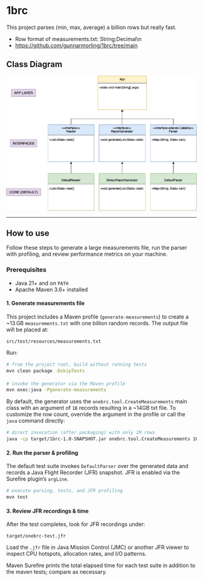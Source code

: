 # 1brc
This project parses (min, max, average) a billion rows but really fast. 
- Row format of measurements.txt: String;Decimal\n
- https://github.com/gunnarmorling/1brc/tree/main

## Class Diagram
![uml.png](uml.png)

---

## How to use

Follow these steps to generate a large measurements file, run the parser with profiling, and review performance metrics on your machine.

### Prerequisites

- Java 21+ and on `PATH`
- Apache Maven 3.6+ installed

#### 1. Generate measurements file

This project includes a Maven profile (`generate-measurements`) to create a ~13 GB `measurements.txt` with one billion random records. The output file will be placed at:

```
src/test/resources/measurements.txt
```

Run:

```bash
# from the project root, build without running tests
mvn clean package -DskipTests

# invoke the generator via the Maven profile
mvn exec:java -Pgenerate-measurements
```

By default, the generator uses the `onebrc.tool.CreateMeasurements` main class with an argument of `1B` records resulting in a ~14GB txt file. To customize the row count, override the argument in the profile or call the `java` command directly:

```bash
# direct invocation (after packaging) with only 1M rows
java -cp target/1brc-1.0-SNAPSHOT.jar onebrc.tool.CreateMeasurements 1000000
```

#### 2. Run the parser & profiling

The default test suite invokes `DefaultParser` over the generated data and records a Java Flight Recorder (JFR) snapshot. JFR is enabled via the Surefire plugin’s `argLine`.

```bash
# execute parsing, tests, and JFR profiling
mvn test
```

#### 3. Review JFR recordings & time

After the test completes, look for JFR recordings under:

```
target/onebrc-test.jfr
```

Load the `.jfr` file in Java Mission Control (JMC) or another JFR viewer to inspect CPU hotspots, allocation rates, and I/O patterns.

Maven Surefire prints the total elapsed time for each test suite in addition to the maven tests; compare as necessary. 
